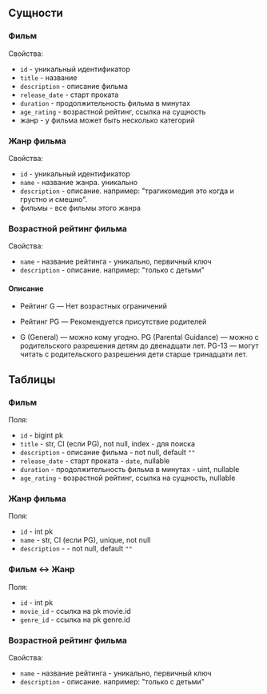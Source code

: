 ## Сущности

### Фильм

Свойства:

- `id` - уникальный идентификатор
- `title` - название
- `description` - описание фильма
- `release_date` - старт проката
- `duration` - продолжительность фильма в минутах
- `age_rating` - возрастной рейтинг, ссылка на сущность
- жанр - у фильма может быть несколько категорий

### Жанр фильма

Свойства:

- `id` - уникальный идентификатор
- `name` - название жанра. уникально
- `description` - описание. например: "трагикомедия это когда и грустно и смешно".
- фильмы - все фильмы этого жанра

### Возрастной рейтинг фильма

Свойства:

- `name` - название рейтинга - уникально, первичный ключ
- `description` - описание. например: "только с детьми"

#### Описание

- Рейтинг G — Нет возрастных ограничений
- Рейтинг PG — Рекомендуется присутствие родителей

- G (General) — можно кому угодно. PG (Parental Guidance) — можно с родительского разрешения детям до двенадцати лет.
  PG-13 — могут читать с родительского разрешения дети старше тринадцати лет.

## Таблицы

### Фильм

Поля:

- `id` - bigint pk
- `title` - str, CI (если PG), not null, index - для поиска
- `description` - описание фильма - not null, default `""`
- `release_date` - старт проката - `date`, nullable
- `duration` - продолжительность фильма в минутах - uint, nullable
- `age_rating` - возрастной рейтинг, ссылка на сущность, nullable

### Жанр фильма

Поля:

- `id` - int pk
- `name` - str, CI (если PG), unique, not null
- `description` - - not null, default `""`

### Фильм <-> Жанр

Поля:

- `id` - int pk
- `movie_id` - ссылка на pk movie.id
- `genre_id` - ссылка на pk genre.id


### Возрастной рейтинг фильма

Свойства:

- `name` - название рейтинга - уникально, первичный ключ
- `description` - описание. например: "только с детьми"
